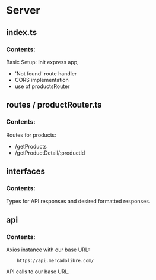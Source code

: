 # Server

## index.ts

### Contents:

Basic Setup:
Init express app,

- 'Not found' route handler
- CORS implementation
- use of productsRouter

## routes / productRouter.ts

### Contents:

Routes for products:

- /getProducts
- /getProductDetail/:productId

## interfaces

### Contents:

Types for API responses and desired formatted responses.

## api

### Contents:

Axios instance with our base URL:

        https://api.mercadolibre.com/

API calls to our base URL.
